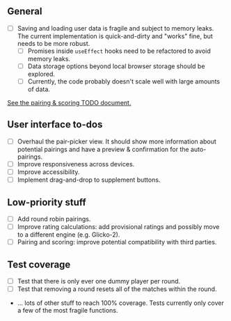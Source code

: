 ## General
- [ ] Saving and loading user data is fragile and subject to memory leaks. The current implementation is quick-and-dirty and "works" fine, but needs to be more robust.
  - [ ] Promises inside `useEffect` hooks need to be refactored to avoid memory leaks.
  - [ ] Data storage options beyond local browser storage should be explored. 
  - [ ] Currently, the code probably doesn't scale well with large amounts of data.

[See the pairing & scoring TODO document.](https://github.com/johnridesabike/coronate/tree/master/src/TODO_Pairing_Scoring.md)

## User interface to-dos

- [ ] Overhaul the pair-picker view. It should show more information about potential pairings and have a preview & confirmation for the auto-pairings.
- [ ] Improve responsiveness across devices.
- [ ] Improve accessibility.
- [ ] Implement drag-and-drop to supplement buttons.

## Low-priority stuff

- [ ] Add round robin pairings.
- [ ] Improve rating calculations: add provisional ratings and possibly move to a different engine (e.g. Glicko-2).
- [ ] Pairing and scoring: improve potential compatibility with third parties.

## Test coverage

- [ ] Test that there is only ever one dummy player per round.
- [ ] Test that removing a round resets all of the matches within the round.
- ... lots of other stuff to reach 100% coverage. Tests currently only cover a few of the most fragile functions.